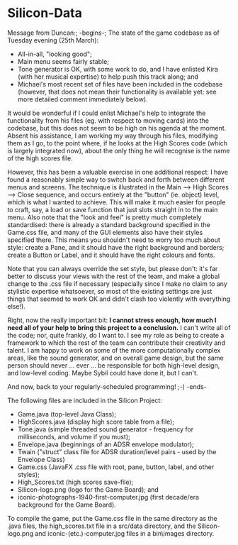 # Silicon-Data

Message from Duncan:;
-begins-;
The state of the game codebase as of Tuesday evening (25th March):
+ All-in-all, "looking good";
+ Main menu seems fairly stable;
+ Tone generator is OK, with some work to do, and I have enlisted Kira (with her musical expertise) to help push this track along; and
+ Michael's most recent set of files have been included in the codebase (however, that does not mean their functionality is available yet: see more detailed comment immediately below).

It would be wonderful if I could enlist Michael's help to integrate the functionality from his files (eg. with respect to moving cards) into the codebase, but this does not seem to be high on his agenda at the moment. Absent his assistance, I am working my way through his files, modifying them as I go, to the point where, if he looks at the High Scores code (which is largely integrated now), about the only thing he will recognise is the name of the high scores file.

However, this has been a valuable exercise in one additional respect: I have found a reasonably simple way to switch back and forth between different menus and screens.  The technique is illustrated in the Main --> High Scores --> Close sequence, and occurs entirely at the "button" (ie. object) level, which is what I wanted to achieve.  This will make it much easier for people to craft, say, a load or save function that just slots straight in to the main menu.  Also note that the "look and feel" is pretty much completely standardised: there is already a standard background specified in the Game.css file, and many of the GUI elements also have their styles specified there.  This means you shouldn't need to worry too much about style: create a Pane, and it should have the right background and borders; create a Button or Label, and it should have the right colours and fonts.

Note that you can always override the set style, but please don't: it's far better to discuss your views with the rest of the team, and make a global change to the .css file if necessary (especially since I make no claim to any stylistic expertise whatsoever, so most of the existing settings are just things that seemed to work OK and didn't clash too violently with everything else!).

Right, now the really important bit:  __I cannot stress enough, how much I need all of your help to bring this project to a conclusion.__  I can't write all of the code; nor, quite frankly, do I want to.  I see my role as being to create a framework to which the rest of the team can contribute their creativity and talent.  I am happy to work on some of the more computationally complex areas, like the sound generator, and on overall game design, but the same person should never ... ever ... be responsible for both high-level design, and low-level coding.  Maybe Sybil could have done it, but I can't.

And now, back to your regularly-scheduled programming!  ;-)
-ends-

The following files are included in the Silicon Project:
+ Game.java (top-level Java Class);
+ HighScores.java (display high score table from a file);
+ Tone.java (simple threaded sound generator - frequency for milliseconds, and volume if you must);
+ Envelope.java (beginnings of an ADSR envelope modulator);
+ Twain ("struct" class file for ADSR duration/level pairs - used by the Envelope Class)
+ Game.css (JavaFX .css file with root, pane, button, label, and other styles);
+ High_Scores.txt (high scores save-file);
+ Silicon-logo.png (logo for the Game Board); and
+ iconic-photographs-1940-first-computer.jpg (first decade/era background for the Game Board).

To compile the game, put the Game.css file in the same directory as the .java files, the high_scores.txt file in a src/data directory, and the Silicon-logo.png and iconic-(etc.)-computer.jpg files in a bin\images directory.
